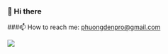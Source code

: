 ### 👋 Hi there 
###📫 How to reach me: phuongdenpro@gmail.com

![](https://komarev.com/ghpvc/?username=phuongdenpro&color=green)

